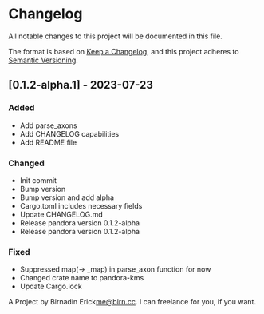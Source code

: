 # Changelog

All notable changes to this project will be documented in this file.

The format is based on [Keep a Changelog](https://keepachangelog.com/en/1.0.0/),
and this project adheres to [Semantic Versioning](https://semver.org/spec/v2.0.0.html).

## [0.1.2-alpha.1] - 2023-07-23

### Added

- Add parse_axons
- Add CHANGELOG capabilities
- Add README file

### Changed

- Init commit
- Bump version
- Bump version and add alpha
- Cargo.toml includes necessary fields
- Update CHANGELOG.md
- Release pandora version 0.1.2-alpha
- Release pandora version 0.1.2-alpha

### Fixed

- Suppressed map(-> _map) in parse_axon function for now
- Changed crate name to pandora-kms
- Update Cargo.lock

A Project by Birnadin Erick<me@birn.cc>. I can freelance for you, if you want.

